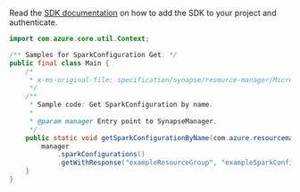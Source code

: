 Read the [SDK documentation](https://github.com/Azure/azure-sdk-for-java/blob/azure-resourcemanager-synapse_1.0.0-beta.3/sdk/synapse/azure-resourcemanager-synapse/README.md) on how to add the SDK to your project and authenticate.

```java
import com.azure.core.util.Context;

/** Samples for SparkConfiguration Get. */
public final class Main {
    /*
     * x-ms-original-file: specification/synapse/resource-manager/Microsoft.Synapse/preview/2021-06-01-preview/examples/SparkConfiguration_Get.json
     */
    /**
     * Sample code: Get SparkConfiguration by name.
     *
     * @param manager Entry point to SynapseManager.
     */
    public static void getSparkConfigurationByName(com.azure.resourcemanager.synapse.SynapseManager manager) {
        manager
            .sparkConfigurations()
            .getWithResponse("exampleResourceGroup", "exampleSparkConfigurationName", "exampleWorkspace", Context.NONE);
    }
}
```
